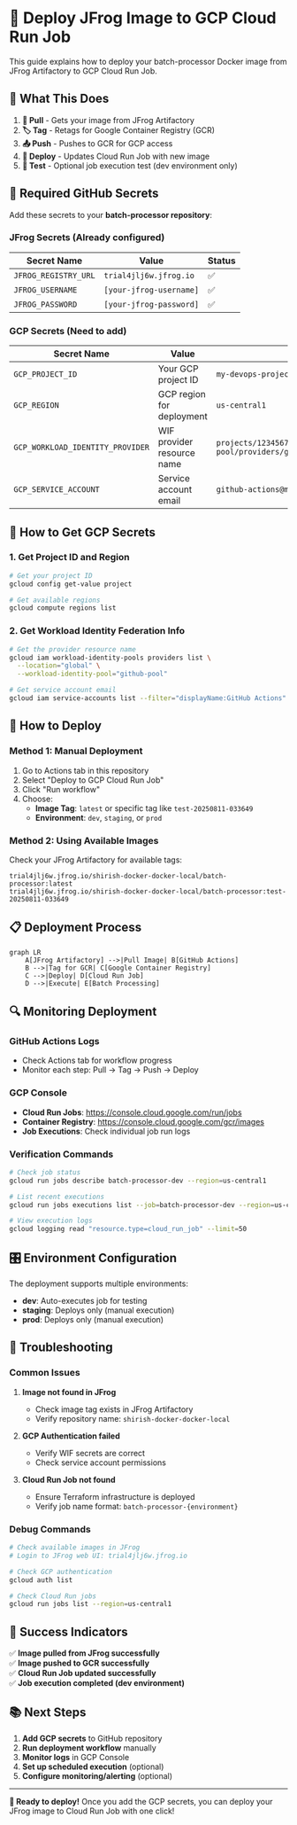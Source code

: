 # 🚀 Deploy JFrog Image to GCP Cloud Run Job

This guide explains how to deploy your batch-processor Docker image from JFrog Artifactory to GCP Cloud Run Job.

## 🎯 **What This Does**

1. **🔄 Pull** - Gets your image from JFrog Artifactory
2. **🏷️ Tag** - Retags for Google Container Registry (GCR)
3. **📤 Push** - Pushes to GCR for GCP access
4. **🚀 Deploy** - Updates Cloud Run Job with new image
5. **🧪 Test** - Optional job execution test (dev environment only)

## 🔑 **Required GitHub Secrets**

Add these secrets to your **batch-processor repository**:

### **JFrog Secrets (Already configured)**
| Secret Name | Value | Status |
|-------------|-------|--------|
| `JFROG_REGISTRY_URL` | `trial4jlj6w.jfrog.io` | ✅ |
| `JFROG_USERNAME` | `[your-jfrog-username]` | ✅ |
| `JFROG_PASSWORD` | `[your-jfrog-password]` | ✅ |

### **GCP Secrets (Need to add)**
| Secret Name | Value | Example |
|-------------|-------|---------|
| `GCP_PROJECT_ID` | Your GCP project ID | `my-devops-project-123` |
| `GCP_REGION` | GCP region for deployment | `us-central1` |
| `GCP_WORKLOAD_IDENTITY_PROVIDER` | WIF provider resource name | `projects/123456789/locations/global/workloadIdentityPools/github-pool/providers/github-provider` |
| `GCP_SERVICE_ACCOUNT` | Service account email | `github-actions@my-project.iam.gserviceaccount.com` |

## 🔧 **How to Get GCP Secrets**

### **1. Get Project ID and Region**
```bash
# Get your project ID
gcloud config get-value project

# Get available regions
gcloud compute regions list
```

### **2. Get Workload Identity Federation Info**
```bash
# Get the provider resource name
gcloud iam workload-identity-pools providers list \
  --location="global" \
  --workload-identity-pool="github-pool"

# Get service account email
gcloud iam service-accounts list --filter="displayName:GitHub Actions"
```

## 🚀 **How to Deploy**

### **Method 1: Manual Deployment**
1. Go to Actions tab in this repository
2. Select "Deploy to GCP Cloud Run Job"
3. Click "Run workflow"
4. Choose:
   - **Image Tag**: `latest` or specific tag like `test-20250811-033649`
   - **Environment**: `dev`, `staging`, or `prod`

### **Method 2: Using Available Images**
Check your JFrog Artifactory for available tags:
```
trial4jlj6w.jfrog.io/shirish-docker-docker-local/batch-processor:latest
trial4jlj6w.jfrog.io/shirish-docker-docker-local/batch-processor:test-20250811-033649
```

## 📋 **Deployment Process**

```mermaid
graph LR
    A[JFrog Artifactory] -->|Pull Image| B[GitHub Actions]
    B -->|Tag for GCR| C[Google Container Registry]
    C -->|Deploy| D[Cloud Run Job]
    D -->|Execute| E[Batch Processing]
```

## 🔍 **Monitoring Deployment**

### **GitHub Actions Logs**
- Check Actions tab for workflow progress
- Monitor each step: Pull → Tag → Push → Deploy

### **GCP Console**
- **Cloud Run Jobs**: https://console.cloud.google.com/run/jobs
- **Container Registry**: https://console.cloud.google.com/gcr/images
- **Job Executions**: Check individual job run logs

### **Verification Commands**
```bash
# Check job status
gcloud run jobs describe batch-processor-dev --region=us-central1

# List recent executions
gcloud run jobs executions list --job=batch-processor-dev --region=us-central1

# View execution logs
gcloud logging read "resource.type=cloud_run_job" --limit=50
```

## 🎛️ **Environment Configuration**

The deployment supports multiple environments:

- **dev**: Auto-executes job for testing
- **staging**: Deploys only (manual execution)
- **prod**: Deploys only (manual execution)

## 🔧 **Troubleshooting**

### **Common Issues**

1. **Image not found in JFrog**
   - Check image tag exists in JFrog Artifactory
   - Verify repository name: `shirish-docker-docker-local`

2. **GCP Authentication failed**
   - Verify WIF secrets are correct
   - Check service account permissions

3. **Cloud Run Job not found**
   - Ensure Terraform infrastructure is deployed
   - Verify job name format: `batch-processor-{environment}`

### **Debug Commands**
```bash
# Check available images in JFrog
# Login to JFrog web UI: trial4jlj6w.jfrog.io

# Check GCP authentication
gcloud auth list

# Check Cloud Run jobs
gcloud run jobs list --region=us-central1
```

## 🎉 **Success Indicators**

✅ **Image pulled from JFrog successfully**  
✅ **Image pushed to GCR successfully**  
✅ **Cloud Run Job updated successfully**  
✅ **Job execution completed (dev environment)**  

## 📚 **Next Steps**

1. **Add GCP secrets** to GitHub repository
2. **Run deployment workflow** manually
3. **Monitor logs** in GCP Console
4. **Set up scheduled execution** (optional)
5. **Configure monitoring/alerting** (optional)

---

**🚀 Ready to deploy!** Once you add the GCP secrets, you can deploy your JFrog image to Cloud Run Job with one click!
